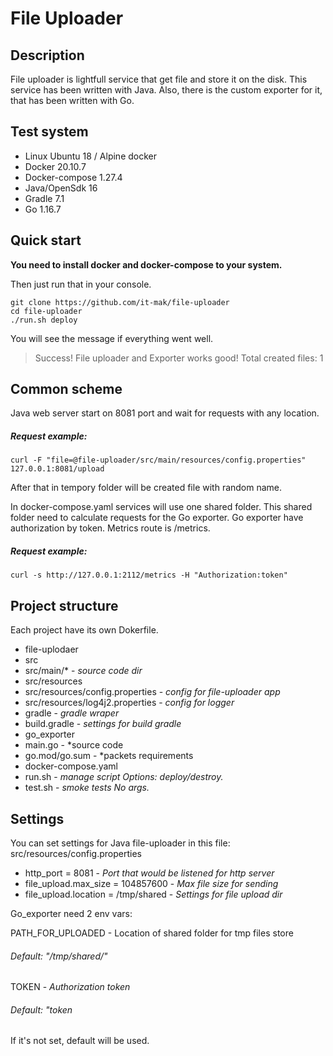 # File Uploader
## Description
File uploader is lightfull service that get file and store it on the disk. This service has been written with Java. Also, there is the custom exporter for it, that has been written with Go.

## Test system
- Linux Ubuntu 18 / Alpine docker
- Docker 20.10.7
- Docker-compose 1.27.4
- Java/OpenSdk 16
- Gradle 7.1
- Go 1.16.7

## Quick start

**You need to install docker and docker-compose to your system.**

Then just run that in your console.
```
git clone https://github.com/it-mak/file-uploader
cd file-uploader
./run.sh deploy
```
You will see the message if everything went well.

>Success! File uploader and Exporter works good! Total created files: 1

## Common scheme
Java web server start on 8081 port and wait for requests with any location.

##### Request example:
```
curl -F "file=@file-uploader/src/main/resources/config.properties" 127.0.0.1:8081/upload
```
After that in tempory folder will be created file with random name.

In docker-compose.yaml services will use one shared folder. This shared folder need to calculate requests for the Go exporter. Go exporter have authorization by token. Metrics route is /metrics.

##### Request example:
```
curl -s http://127.0.0.1:2112/metrics -H "Authorization:token"
```
## Project structure
Each project have its own Dokerfile.

- file-uplodaer
- src
- src/main/* - *source code dir*
- src/resources
- src/resources/config.properties - *config for file-uploader app*
- src/resources/log4j2.properties - *config for logger*
- gradle - *gradle wraper*
- build.gradle - *settings for build gradle*
- go_exporter
- main.go - *source code
- go.mod/go.sum - *packets requirements
- docker-compose.yaml
- run.sh - *manage script Options: deploy/destroy.*
- test.sh - *smoke tests No args.*
## Settings
You can set settings for Java file-uploader in this file: src/resources/config.properties

- http_port = 8081 - *Port that would be listened for http server*
- file_upload.max_size = 104857600 - *Max file size for sending*
- file_upload.location = /tmp/shared - *Settings for file upload dir*

Go_exporter need 2 env vars:

PATH_FOR_UPLOADED - Location of shared folder for tmp files store

###### Default: "/tmp/shared/"
TOKEN - *Authorization token*

###### Default: "token
If it's not set, default will be used.


